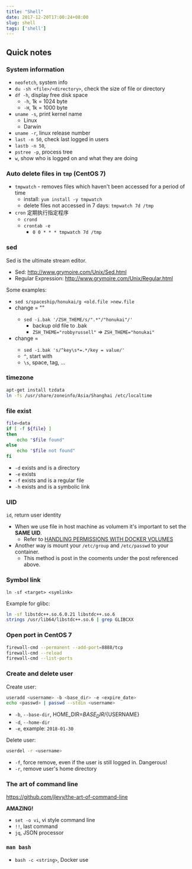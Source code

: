 ```yaml
---
title: "Shell"
date: 2017-12-20T17:00:24+08:00
slug: shell
tags: ['shell']
---
```


## Quick notes

### System information

- `neofetch`, system info
- `du -sh <file>/<directory>`, check the size of file or directory
- `df -h`, display free disk space
    - `-h`, 1k = 1024 byte
    - `-H`, 1k = 1000 byte
- `uname -s`, print kernel name
    - Linux
    - Darwin
- `uname -r`, linux release number
- `last -n 50`, check last logged in users
- `lastb -n 50`, 
- `pstree -p`, process tree
- `w`, show who is logged on and what they are doing

### Auto delete files in `tmp` (CentOS 7)

- `tmpwatch` - removes files which haven't been accessed for a period of time
    - install: `yum install -y tmpwatch`
    - delete files not accessed in 7 days: `tmpwatch 7d /tmp`
- `cron` 定期执行指定程序
    - `crond`
    - `crontab -e`
        - `0 0 * * * tmpwatch 7d /tmp`

<!--more-->

### sed

Sed is the ultimate stream editor.

- Sed: http://www.grymoire.com/Unix/Sed.html
- Regular Expression: http://www.grymoire.com/Unix/Regular.html

Some examples:

- `sed s/spaceship/honukai/g <old.file >new.file`
- change <key> = "<value>"
    - `sed -i.bak '/ZSH_THEME/s/".*"/"honukai"/'`
        - backup old file to <filename>.bak
        - `ZSH_THEME="robbyrussell"` => `ZSH_THEME="honukai"`
- change <key> = <value>
    - `sed -i.bak 's/^key\s*=.*/key = value/'`
    - `^`, start with
    - `\s`, space, tag, ...

### timezone

```sh
apt-get install tzdata
ln -fs /usr/share/zoneinfo/Asia/Shanghai /etc/localtime
```

### file exist

``` sh
file=data
if [ -f ${file} ]
then
    echo "$file found"
else
    echo "$file not found"
fi
```

- `-d` exists and is a directory
- `-e` exists
- `-f` exists and is a regular file
- `-h` exists and is a symbolic link

### UID

`id`, return user identity

- When we use file in host machine as volumem it's important to set the **SAME UID**.
    - Refer to [HANDLING PERMISSIONS WITH DOCKER VOLUMES](https://denibertovic.com/posts/handling-permissions-with-docker-volumes/)
- Another way is mount your `/etc/group` and `/etc/passwd` to your container.
    - This method is post in the cooments under the post referenced above.

### Symbol link

`ln -sf <target> <symlink>`

Example for glibc:

``` sh
ln -sf libstdc++.so.6.0.21 libstdc++.so.6
strings /usr/lib64/libstdc++.so.6 | grep GLIBCXX
```

### Open port in CentOS 7

``` sh
firewall-cmd --permanent --add-port=8888/tcp
firewall-cmd --reload
firewall-cmd --list-ports
```

### Create and delete user

Create user:

``` sh
useradd <username> -b <base_dir> -e <expire_date>
echo <passwd> | passwd --stdin <username>
```

- `-b`, `--base-dir`, HOME_DIR=${BASE_DIR}/${USERNAME}
- `-d`, `--home-dir`
- `-e`, example: `2018-01-30`

Delete user:

``` sh
userdel -r <username>
```

- `-f`, force remove, even if the user is still logged in. Dangerous!
- `-r`, remove user's home directory

### The art of command line

https://github.com/jlevy/the-art-of-command-line

**AMAZING!**

- `set -o vi`, vi style command line
- `!!`, last command
- `jq`, JSON processor

### `man bash`

- `bash -c <string>`, Docker use
